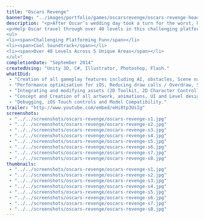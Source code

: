```yaml
---
title: "Oscars Revenge"
bannerImg: "../images/portfolio/games/oscarsrevenge/oscars-revenge-header.jpg"
description: "<p>After Oscar’s wedding day took a turn for the worst, he was forced on a journey to seek revenge.</p>
<p>Help Oscar travel through over 40 levels in this challenging platformer, avoiding deathly obstacles and dangerous enemies. Collecting coins to progress further.</p>
<ul>
<li><span>Challenging Platforming Fun</span></li>
<li><span>Cool Soundtrack</span></li>
<li><span>Over 40 Levels Across 5 Unique Areas</span></li>
</ul>"
completionDate: "September 2014"
createdUsing: "Unity 3D, C#, Illustrator, Photoshop, Flash."
whatIDid:
 - "Creation of all gameplay features including AI, obstacles, Scene navigation and Saving."
 - "Performance optimisation for iOS, Reducing draw calls / Overdraw, Sprite batching, Object pooling, Correct use of shaders, Image / audio optimisation, Other general Optimisations."
 - "Integrating and modifying assets (2D Toolkit, 2D Character Controller)."
 - "Concept and Creation of all artwork, animations, UI and Level designs. Marketing the game."
 - "Debugging, iOS Touch controls and Model Compatibility."
trailer: "http://www.youtube.com/embed/eHi8tp3UsIg"
screenshots:
 - "../../screenshots/oscars-revenge/oscars-revenge-s1.jpg"
 - "../../screenshots/oscars-revenge/oscars-revenge-s2.jpg"
 - "../../screenshots/oscars-revenge/oscars-revenge-s3.jpg"
 - "../../screenshots/oscars-revenge/oscars-revenge-s4.jpg"
 - "../../screenshots/oscars-revenge/oscars-revenge-s5.jpg"
 - "../../screenshots/oscars-revenge/oscars-revenge-s6.jpg"
 - "../../screenshots/oscars-revenge/oscars-revenge-s7.jpg"
 - "../../screenshots/oscars-revenge/oscars-revenge-s8.jpg"
thumbnails:
 - "../../screenshots/oscars-revenge/oscars-revenge-s1.jpg"
 - "../../screenshots/oscars-revenge/oscars-revenge-s2.jpg"
 - "../../screenshots/oscars-revenge/oscars-revenge-s3.jpg"
 - "../../screenshots/oscars-revenge/oscars-revenge-s4.jpg"
 - "../../screenshots/oscars-revenge/oscars-revenge-s5.jpg"
 - "../../screenshots/oscars-revenge/oscars-revenge-s6.jpg"
 - "../../screenshots/oscars-revenge/oscars-revenge-s7.jpg"
 - "../../screenshots/oscars-revenge/oscars-revenge-s8.jpg"
---
```

